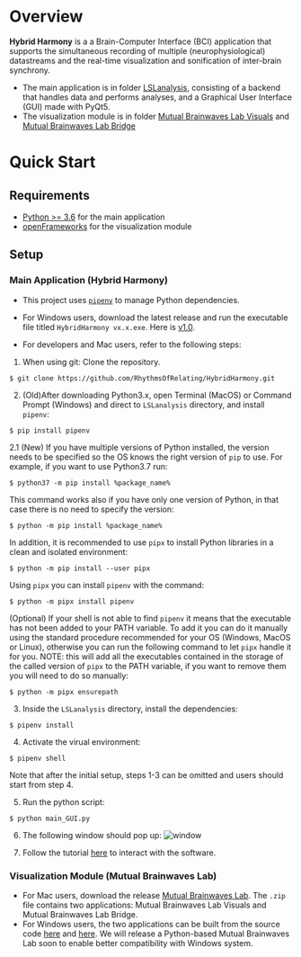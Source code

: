 # Overview
**Hybrid Harmony** is a a Brain-Computer Interface (BCI) application that supports the simultaneous recording of multiple (neurophysiological) datastreams and the real-time visualization and sonification of inter-brain synchrony.

- The main application is in folder [LSLanalysis](https://github.com/RhythmsOfRelating/HybridHarmony/tree/master/LSLanalysis), consisting of a backend that handles data and performs analyses, and a Graphical User Interface (GUI) made with PyQt5.
- The visualization module is in folder [Mutual Brainwaves Lab Visuals](https://github.com/RhythmsOfRelating/HybridHarmony/tree/master/Mutual%20Brainwaves%20Lab%20Visuals) and [Mutual Brainwaves Lab Bridge](https://github.com/RhythmsOfRelating/HybridHarmony/tree/master/Mutual%20Brainwaves%20Lab%20Bridge)

# Quick Start
## Requirements
- [Python >= 3.6](https://www.python.org/downloads/) for the main application
- [openFrameworks](https://openframeworks.cc/download/) for the visualization module

## Setup

### Main Application (Hybrid Harmony)
- This project uses [`pipenv`](https://docs.pipenv.org/) to manage Python dependencies.

- For Windows users, download the latest release and run the executable file titled `HybridHarmony vx.x.exe`. Here is [v1.0](https://github.com/RhythmsOfRelating/RhythmsOfRelating/releases/tag/v1.0).

- For developers and Mac users, refer to the following steps:

1. When using git: Clone the repository.
```shell
$ git clone https://github.com/RhythmsOfRelating/HybridHarmony.git
```
2. (Old)After downloading Python3.x, open Terminal (MacOS) or Command Prompt (Windows) and direct to `LSLanalysis` directory, and install `pipenv`:
```shell
$ pip install pipenv
```
2.1 (New) If you have multiple versions of Python installed, the version needs to be specified so the OS knows the right  version of `pip` to use. For example, if you want to use Python3.7 run:
```shell
$ python37 -m pip install %package_name%
```
This command works also if you have only one version of Python, in that case there is no need to specify the version:
```shell
$ python -m pip install %package_name%
```
In addition, it is recommended to use `pipx` to install Python libraries in a clean and isolated environment:
```shell
$ python -m pip install --user pipx
```
Using `pipx` you can install `pipenv` with the command:
```shell
$ python -m pipx install pipenv
```
(Optional) If your shell is not able to find `pipenv` it means that the executable has not been added to your PATH variable. To add it you can do it manually using the standard procedure recommended for your OS (Windows, MacOS or Linux), otherwise you can run the following command to let `pipx` handle it for you. NOTE: this will add all the executables contained in the storage of the called version of `pipx` to the PATH variable, if you want to remove them you will need to do so manually:
```shell
$ python -m pipx ensurepath
```

3. Inside the `LSLanalysis` directory, install the dependencies:
```shell
$ pipenv install
```
4. Activate the virual environment:
```shell
$ pipenv shell
```
Note that after the initial setup, steps 1-3 can be omitted and users should start from step 4.

5. Run the python script:
```shell
$ python main_GUI.py
```
6. The following window should pop up:
![window][window_image]

[window_image]: https://github.com/RhythmsOfRelating/RhythmsOfRelating/blob/master/tutorial/tutorial1.png "window image 1"

7. Follow the tutorial [here](https://github.com/RhythmsOfRelating/RhythmsOfRelating/tree/master/LSLanalysis) to interact with the software.

### Visualization Module (Mutual Brainwaves Lab)
- For Mac users, download the release [Mutual Brainwaves Lab](https://github.com/RhythmsOfRelating/RhythmsOfRelating/releases/tag/v0.1-viz). The `.zip` file contains two applications: Mutual Brainwaves Lab Visuals and Mutual Brainwaves Lab Bridge.
- For Windows users, the two applications can be built from the source code [here](https://github.com/RhythmsOfRelating/RhythmsOfRelating/tree/master/Mutual%20Brainwaves%20Lab%20Visuals) and [here](https://github.com/RhythmsOfRelating/RhythmsOfRelating/tree/master/Mutual%20Brainwaves%20Lab%20Bridge). We will release a Python-based Mutual Brainwaves Lab soon to enable better compatibility with Windows system.



